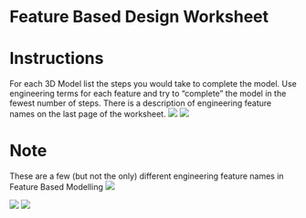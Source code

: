 
   # Feature Based Design Worksheet 

# Instructions
For each 3D Model list the steps you would take to complete the model. Use engineering terms for each feature and try to “complete” the model in the fewest number of steps. There is a description of engineering feature names on the last page of the worksheet.
 <img src=https://raw.githubusercontent.com/BotDevLLC/BotDevCurriculum/master/Pictures/pic%2025-page-001.jpg>
<img src=https://raw.githubusercontent.com/BotDevLLC/BotDevCurriculum/master/Pictures/pic%2025-page-002.jpg>
  # Note
  These are a few (but not the only) different engineering feature names in Feature Based Modelling 
<img src=https://raw.githubusercontent.com/BotDevLLC/BotDevCurriculum/master/Pictures/pic%2022.jpg>
      
<img src=https://raw.githubusercontent.com/BotDevLLC/BotDevCurriculum/master/Pictures/pic%2023.jpg>
<img src=https://raw.githubusercontent.com/BotDevLLC/BotDevCurriculum/master/Pictures/pic%2024.jpg>

 

